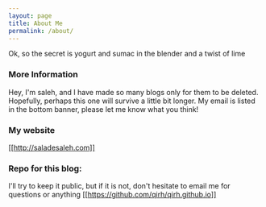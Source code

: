 ```yaml
---
layout: page
title: About Me
permalink: /about/
---
```


Ok, so the secret is yogurt and sumac in the blender and a twist of lime

### More Information
Hey, I'm saleh, and I have made so many blogs only for them to be deleted. Hopefully, perhaps this one will survive a little bit longer. My email is listed in the bottom banner, please let me know what you think!

### My website
  [[http://saladesaleh.com]]

### Repo for this blog:
 I'll try to keep it public, but if it is not, don't hesitate to email me for questions or anything
  [[https://github.com/qirh/qirh.github.io]]
